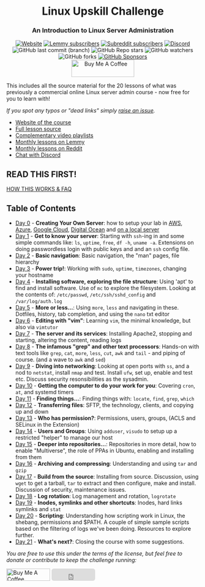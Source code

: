 <div align="center" width="100%">
  <h1>Linux Upskill Challenge</h1>
  <h3>An Introduction to Linux Server Administration</h3>
  <a href="https://linuxupskillchallenge.org/"><img alt="Website" src="https://img.shields.io/website?url=https%3A%2F%2Flinuxupskillchallenge.org&style=for-the-badge&label=LinuxUpskillChallenge.org"></a>
  <a href="https://programming.dev/c/linuxupskillchallenge"><img alt="Lemmy subscribers" src="https://img.shields.io/lemmy/linuxupskillchallenge%40programming.dev?style=for-the-badge&logo=lemmy&logoColor=white&label=lemmy"></a>
  <a href="https://www.reddit.com/r/linuxupskillchallenge/"><img alt="Subreddit subscribers" src="https://img.shields.io/reddit/subreddit-subscribers/linuxupskillchallenge?style=for-the-badge&logo=reddit&logoColor=white&label=reddit"></a>
  <a href="https://discord.gg/linux-upskill-challenge-682046666928685068"><img alt="Discord" src="https://img.shields.io/discord/682046666928685068?label=discord&logo=discord&logoColor=white&style=for-the-badge" /></a></br>
  <img alt="GitHub last commit (branch)" src="https://img.shields.io/github/last-commit/livialima/linuxupskillchallenge/master?style=for-the-badge&logo=github&logoColor=white">
  <img alt="GitHub Repo stars" src="https://img.shields.io/github/stars/livialima/linuxupskillchallenge?style=for-the-badge">
  <img alt="GitHub watchers" src="https://img.shields.io/github/watchers/livialima/linuxupskillchallenge?style=for-the-badge">
  <img alt="GitHub forks" src="https://img.shields.io/github/forks/livialima/linuxupskillchallenge?style=for-the-badge">
  <a href="https://github.com/sponsors/livialima"><img alt="GitHub Sponsors" src="https://img.shields.io/github/sponsors/livialima?style=for-the-badge&logo=github&logoColor=white"></a></br>
  <a href="https://www.buymeacoffee.com/livialima" target="_blank"><img src="https://cdn.buymeacoffee.com/buttons/v2/arial-yellow.png" alt="Buy Me A Coffee" style="height: 45px !important;width: 164px !important;" ></a>
</div>

This includes all the source material for the 20 lessons of what was previously a commercial online Linux server admin course - now free for you to learn with!

*If you spot any typos or "dead links" simply [raise an issue](https://github.com/livialima/linuxupskillchallenge/issues/new/choose).*

* [Website of the course](https://LinuxUpskillChallenge.org)
* [Full lesson source](https://github.com/livialima/linuxupskillchallenge)
* [Complementary video playlists](https://www.youtube.com/@livia2lima/search?query=linuxupskillchallenge)
* [Monthly lessons on Lemmy](https://programming.dev/c/linuxupskillchallenge)
* [Monthly lessons on Reddit](https://www.reddit.com/r/linuxupskillchallenge/)
* [Chat with Discord](https://discord.gg/linux-upskill-challenge-682046666928685068)

## READ THIS FIRST!
[HOW THIS WORKS & FAQ](docs/how-this-works.md)

## Table of Contents

* [Day 0](docs/00-AWS-Free-Tier.md) - **Creating Your Own Server**: how to setup your lab in [AWS](docs/00-AWS-Free-Tier.md), [Azure](docs/00-Azure-Free-Tier.md), [Google Cloud](docs/00-Google-Cloud.md), [Digital Ocean](docs/00-VPS-small.md) and [on a local server](docs/00-Local-Server.md)
* [Day 1](docs/01.md) - **Get to know your server**: Starting with `ssh`-ing in and some simple commands like: `ls`, `uptime`, `free`, `df -h`, `uname -a`. Extensions on doing passwordless login with public keys and and an `ssh` config file.
* [Day 2](docs/02.md) - **Basic navigation**: Basic navigation, the "man" pages, file hierarchy
* [Day 3](docs/03.md) - **Power trip!**: Working with `sudo`, `uptime`, `timezones`, changing your hostname
* [Day 4](docs/04.md) - **Installing software, exploring the file structure**: Using 'apt' to find and install software. Use of `mc` to explore the filesystem. Looking at the contents of: `/etc/passwd`, `/etc/ssh/sshd_config` and `/var/log/auth.log`
* [Day 5](docs/05.md) - **More or less...**: Using `more`, `less` and navigating in these. Dotfiles, history, tab completion, and using the `nano` txt editor
* [Day 6](docs/06.md) - **Editing with "vim"**: Learning `vim`, the minimal knowledge, but also via `vimtutor`
* [Day 7](docs/07.md) - **The server and its services**: Installing Apache2, stopping and starting, altering the content, reading logs
* [Day 8](docs/08.md) - **The infamous "grep" and other text processors**: Hands-on with text tools like `grep`, `cat`, `more`, `less`, `cut`, `awk` and `tail` - and piping of course. (and a wave to `awk` and `sed`)
* [Day 9](docs/09.md) - **Diving into networking**: Looking at open ports with `ss`, and a nod to `netstat`, install `nmap` and test. Install `ufw`, set up, enable and test etc. Discuss security resonsibilities as the sysadmin.
* [Day 10](docs/10.md) - **Getting the computer to do your work for you**: Covering `cron`, `at`, and systemd timers
* [Day 11](docs/11.md) - **Finding things...**: Finding things with: `locate`, `find`, `grep`, `which`
* [Day 12](docs/12.md) - **Transferring files**: SFTP, the technology, clients, and copying up and down
* [Day 13](docs/13.md) - **Who has permission?**: Permissions, users, groups, (ACLS and SELinux in the Extension)
* [Day 14](docs/14.md) - **Users and Groups**: Using `adduser`, `visudo` to setup up a restricted "helper" to manage our host
* [Day 15](docs/15.md) - **Deeper into repositories...**: Repositories in more detail, how to enable "Multiverse", the role of PPAs in Ubuntu, enabling and installing from them
* [Day 16](docs/16.md) - **Archiving and compressing**: Understanding and using `tar` and `gzip`
* [Day 17](docs/17.md) - **Build from the source**: Installing from source. Discussion, using `wget` to get a tarball, `tar` to extract and then configure, make and install. Discussion of security, maintenance issues.
* [Day 18](docs/18.md) - **Log rotation**: Log management and rotation, `logrotate`
* [Day 19](docs/19.md) - **Inodes, symlinks and other shortcuts**: Inodes, hard links symlinks and `stat`
* [Day 20](docs/20.md) - **Scripting**: Understanding how scripting work in Linux, the shebang, permissions and $PATH. A couple of simple sample scripts based on the filtering of logs we've been doing. Resources to explore further.
* [Day 21](docs/21.md) - **What's next?**: Closing the course with some suggestions.

*You are free to use this under the terms of the license, but feel free to donate or contribute to keep the challenge running:*
<p>
  <a href="https://www.buymeacoffee.com/livialima" target="_blank"><img src="https://cdn.buymeacoffee.com/buttons/v2/arial-yellow.png" alt="Buy Me A Coffee" style="height: 32px !important;width: 114px !important;" ></a>
  <iframe src="https://github.com/sponsors/livialima/button" title="Sponsor livialima" height="32" width="114" style="border: 0; border-radius: 6px;"></iframe>
</p>
